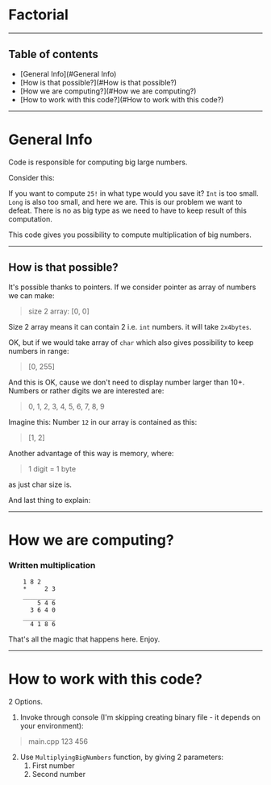 # Factorial

---------------------

## Table of contents
* [General Info](#General Info)
* [How is that possible?](#How is that possible?)
* [How we are computing?](#How we are computing?)
* [How to work with this code?](#How to work with this code?)

---------------------
# General Info

Code is responsible for computing big large numbers.

Consider this:

If you want to compute `25!` in what type would you save it?
`Int` is too small. `Long` is also too small, and here we are. This is our problem we want to defeat. There is no as big type as we need to have to keep result of this computation.

This code gives you possibility to compute multiplication of big numbers.

---------------------
## How is that possible?

It's possible thanks to pointers. If we consider pointer as array of numbers we can make:
> size 2 array: [0, 0]

Size 2 array means it can contain 2 i.e. `int` numbers. it will take `2x4bytes`.

OK, but if we would take array of `char` which also gives possibility to keep numbers in range:
>[0, 255]

And this is OK, cause we don't need to display number larger than 10+. Numbers or rather digits we are interested are:
> 0, 1, 2, 3, 4, 5, 6, 7, 8, 9

Imagine this:
Number `12` in our array is contained as this:

> [1, 2]

Another advantage of this way is memory, where:
> 1 digit = 1 byte

as just char size is.

And last thing to explain:

---------------------
# How we are computing?

### Written multiplication
 
```
 	1 8 2
    *     2 3
    _________
    	5 4 6
      3 6 4 0
    _________
      4 1 8 6

```

That's all the magic that happens here. Enjoy. 

---------------------
# How to work with this code?

2 Options.

1. Invoke through console (I'm skipping creating binary file - it depends on your environment):
> main.cpp 123 456
2. Use `MultiplyingBigNumbers` function, by giving 2 parameters:
   1. First number 
   2. Second number
